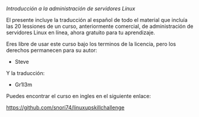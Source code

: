 
*Introducción a la administración de servidores Linux*

El presente incluye la traducción al español de todo el material que incluía las 20 lessiones de un curso, anteriormente comercial, de administración de servidores Linux en línea, ahora gratuito para tu aprendizaje.

Eres libre de usar este curso bajo los terminos de la licencia, pero los derechos permanecen para su autor:
  
 - Steve
 
 Y la traducción:
 
 - Gr1l3m
 
 Puedes encontrar el curso en ingles en el siguiente enlace:
 
https://github.com/snori74/linuxupskillchallenge
